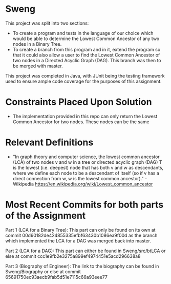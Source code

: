 # Sweng

This project was split into two sections:
  - To create a program and tests in the language of our choice which would be able to determine the Lowest Common Ancestor of 
    any two nodes in a Binary Tree.
  - To create a branch from this program and in it, extend the program so that it could also allow a user to find the Lowest
    Common Ancestor of two nodes in a Directed Acyclic Graph (DAG). This branch was then to be merged with master.
    
This project was completed in Java, with JUnit being the testing framework used to ensure ample code coverage for the purposes
of this assignment.

# Constraints Placed Upon Solution

- The implementation provided in this repo can only return the Lowest Common Ancestor for two nodes. These nodes can be the
  same
  
# Relevant Definitions

- "In graph theory and computer science, the lowest common ancestor (LCA) of two nodes v and w in a tree or directed acyclic
  graph (DAG) T is the lowest (i.e. deepest) node that has both v and w as descendants, where we define each node to be a 
  descendant of itself (so if v has a direct connection from w, w is the lowest common ancestor)." - Wikipedia
  https://en.wikipedia.org/wiki/Lowest_common_ancestor
  
# Most Recent Commits for both parts of the Assignment

Part 1 (LCA for a Binary Tree): This part can only be found on its own at commit 
00d60182de424855335efbf63430b1086ea9f00d as the branch which implemented the LCA for a DAG was merged back into
master.

Part 2 (LCA for a DAG): This part can either be found in Sweng/src/btLCA or else at commit
ccc1e9fb2e3275a899ef4974451e5acd296638a8

Part 3 (Biography of Engineer): The link to the biography can be found in Sweng/Biography or else at commit
65691750ec93aecb9fab5d51e7115c66a93eee77
